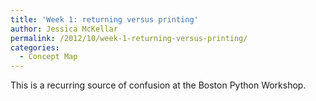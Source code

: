 ```yaml
---
title: 'Week 1: returning versus printing'
author: Jessica McKellar
permalink: /2012/10/week-1-returning-versus-printing/
categories:
  - Concept Map
---
```

This is a recurring source of confusion at the Boston Python Workshop.
